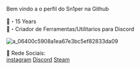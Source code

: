    
  Bem vindo a o perfil do Sn1per na Github
                                                                             
   🖤・15 Years                                                                
   🤖・Criador de Ferramentas/Utilitarios para Discord 

                                                              
   ![a_06400c5908a1ea67e3bc5ef82833da09](https://user-images.githubusercontent.com/68657086/132435914-82004add-de3c-4316-b8ea-c853d814dc57.gif)




   👻 Rede Sociais:                                                                                                     
   [instagram](https://www.instagram.com/sn1per_playboy/)
   [Discord](https://discord.gg/SewFVJcPNw)
   [Steam](https://steamcommunity.com/id/Chill0666/)
